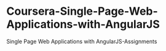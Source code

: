 # Coursera-Single-Page-Web-Applications-with-AngularJS
Single Page Web Applications with AngularJS-Assignments
